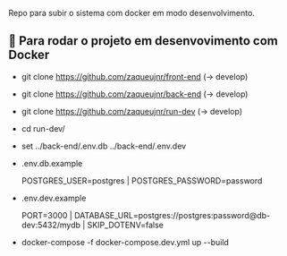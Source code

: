 Repo para subir o sistema com docker em modo desenvolvimento.

## 🚀 Para rodar o projeto em desenvovimento com Docker

- git clone https://github.com/zaqueujnr/front-end (-> develop) 
- git clone https://github.com/zaqueujnr/back-end (-> develop) 
- git clone https://github.com/zaqueujnr/run-dev (-> develop) 
- cd run-dev/
  
- set ../back-end/.env.db ../back-end/.env.dev 

- .env.db.example

  POSTGRES_USER=postgres |
  POSTGRES_PASSWORD=password 

- .env.dev.example
  
  PORT=3000 |
  DATABASE_URL=postgres://postgres:password@db-dev:5432/mydb |
  SKIP_DOTENV=false 

- docker-compose -f docker-compose.dev.yml up --build  

